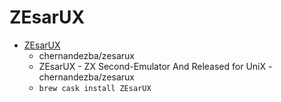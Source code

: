 # ZEsarUX
- [ZEsarUX](https://github.com/chernandezba/zesarux)
  -  chernandezba/zesarux
  - ZEsarUX - ZX Second-Emulator And Released for UniX - chernandezba/zesarux
  - `brew cask install ZEsarUX`
